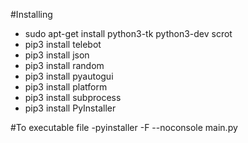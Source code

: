 #Installing
- sudo apt-get install python3-tk python3-dev scrot
- pip3 install telebot
- pip3 install json
- pip3 install random
- pip3 install pyautogui
- pip3 install platform
- pip3 install subprocess
- pip3 install PyInstaller

#To executable file
-pyinstaller -F --noconsole main.py 
